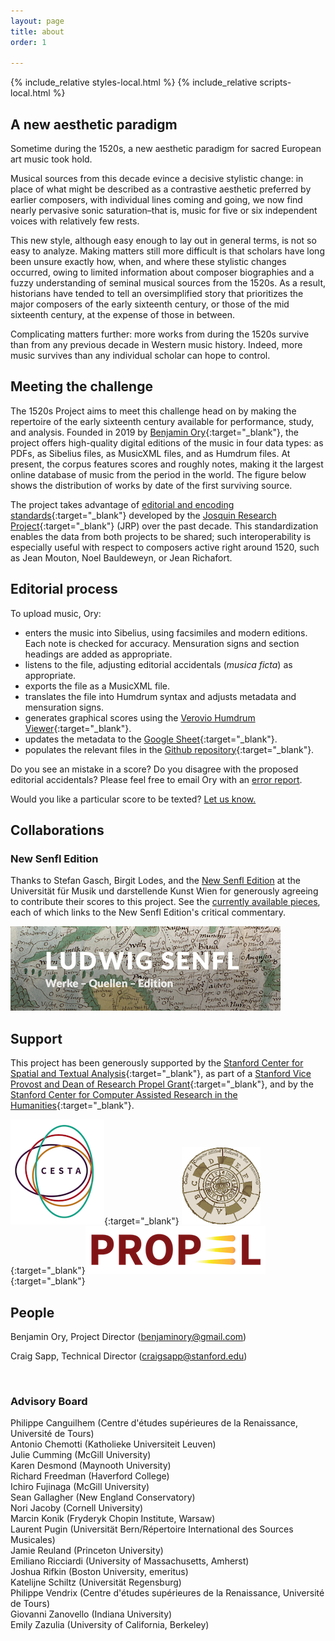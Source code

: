 ```yaml
---
layout: page
title: about
order: 1

---
```


<script src="https://cdn.jsdelivr.net/npm/vega@5.25.0"></script>
<script src="https://cdn.jsdelivr.net/npm/vega-lite@5.15.1"></script>
<script src="https://cdn.jsdelivr.net/npm/vega-embed@6.22.2"></script>

{% include_relative styles-local.html %}
{% include_relative scripts-local.html %}

## A new aesthetic paradigm

Sometime during the 1520s, a new aesthetic paradigm for sacred European art music took hold. 

Musical sources from this decade evince a decisive stylistic change: in place of what might be described as a contrastive aesthetic preferred by earlier composers, with individual lines coming and going, we now find nearly pervasive sonic saturation–that is, music for five or six independent voices with relatively few rests. 

This new style, although easy enough to lay out in general terms, is not so easy to analyze. Making matters still more difficult is that scholars have long been unsure exactly how, when, and where these stylistic changes occurred, owing to limited information about composer biographies and a fuzzy understanding of seminal musical sources from the 1520s. As a result, historians have tended to tell an oversimplified story that prioritizes the major composers of the early sixteenth century, or those of the mid sixteenth century, at the expense of those in between. 

Complicating matters further: more works from during the 1520s survive than from any previous decade in Western music history. Indeed, more music survives than any individual scholar can hope to control.

## Meeting the challenge

The 1520s Project aims to meet this challenge head on by making the repertoire of the early sixteenth century available for performance, study, and analysis. Founded in 2019 by [Benjamin Ory](https://benjaminory.com){:target="_blank"}, the project offers high-quality digital editions of the music in four data types: as PDFs, as Sibelius files, as MusicXML files, and as Humdrum files. At present, the corpus features <span id="work-count"></span> scores and roughly <span id="note-count"></span> notes, making it the largest online database of music from the period in the world. The figure below shows the distribution of works by date of the first surviving source.

<div id="years-plot"></div>

The project takes advantage of [editorial and encoding standards](https://wiki.ccarh.org/wiki/Josquin_Project_encoding_standards){:target="_blank"} developed by the [Josquin Research Project](https://josquin.stanford.edu){:target="_blank"} (JRP) over the past decade. This standardization enables the data from both projects to be shared; such interoperability is especially useful with respect to composers active right around 1520, such as Jean Mouton, Noel Bauldeweyn, or Jean Richafort.

## Editorial process

To upload music, Ory:
+ enters the music into Sibelius, using facsimiles and modern editions. Each note is checked for accuracy. Mensuration signs and section headings are added as appropriate.
+ listens to the file, adjusting editorial accidentals (_musica ficta_) as appropriate.
+ exports the file as a MusicXML file.
+ translates the file into Humdrum syntax and adjusts metadata and mensuration signs.
+ generates graphical scores using the [Verovio Humdrum Viewer](https://verovio.humdrum.org){:target="_blank"}.
+ updates the metadata to the [Google Sheet](https://docs.google.com/spreadsheets/d/1rVevNfKXd0g4NWOZdm2dG9sbQgOh5nOr_5G_2nizAgY/edit?usp=sharing){:target="_blank"}.
+ populates the relevant files in the [Github repository](https://github.com/benory/1520s-project){:target="_blank"}.

Do you see an mistake in a score? Do you disagree with the proposed editorial accidentals? Please feel free to email Ory with an [error report](mailto:The1520sProject@gmail.com).

Would you like a particular score to be texted? [Let us know.](mailto:The1520sProject@gmail.com)

## Collaborations

### New Senfl Edition

Thanks to Stefan Gasch, Birgit Lodes, and the [New Senfl Edition](https://senflonline-eng.com/new-senfl-edition/) at the Universität für Musik und darstellende Kunst Wien for generously agreeing to contribute their scores to this project. See the [currently available pieces](/browse/?q=senfl), each of which links to the New Senfl Edition's critical commentary.

[![Senfl Banner](/images/Senfl_banner.png)](https://senflonline-eng.com/new-senfl-edition/)

## Support

This project has been generously supported by the [Stanford Center for Spatial and Textual Analysis](https://cesta.stanford.edu){:target="_blank"}, as part of a [Stanford Vice Provost and Dean of Research Propel Grant](https://propelgrants.stanford.edu){:target="_blank"}, and by the [Stanford Center for Computer Assisted Research in the Humanities](http://www.ccarh.org){:target="_blank"}.

[![CESTA logo](CESTA_logo.png)](https://cesta.stanford.edu/){:target="_blank"} [![CCARH logo](CCARH_logo.png)](http://www.ccarh.org/){:target="_blank"}[![Propel Grant logo](Propel_logo.png)](https://propelgrants.stanford.edu){:target="_blank"}

## People

Benjamin Ory, Project Director ([benjaminory@gmail.com](mailto:benjaminory@gmail.com))

Craig Sapp, Technical Director ([craigsapp@stanford.edu](mailto:craigsapp@stanford.edu))

<br>

### Advisory Board

<div id="paragraph">Philippe Canguilhem (Centre d'études supérieures de la Renaissance, Université de Tours)<br>
Antonio Chemotti (Katholieke Universiteit Leuven) <br>
Julie Cumming (McGill University) <br>
Karen Desmond (Maynooth University) <br>
Richard Freedman (Haverford College) <br>
Ichiro Fujinaga (McGill University) <br>
Sean Gallagher (New England Conservatory) <br>
Nori Jacoby (Cornell University) <br>
Marcin Konik (Fryderyk Chopin Institute, Warsaw) <br> 
Laurent Pugin (Universität Bern/Répertoire International des Sources Musicales)<br>
Jamie Reuland (Princeton University) <br>
Emiliano Ricciardi (University of Massachusetts, Amherst) <br>
Joshua Rifkin (Boston University, emeritus) <br>
Katelijne Schiltz (Universität Regensburg) <br>
Philippe Vendrix (Centre d'études supérieures de la Renaissance, Université de Tours) <br>
Giovanni Zanovello (Indiana University) <br>
Emily Zazulia (University of California, Berkeley)


</div>
